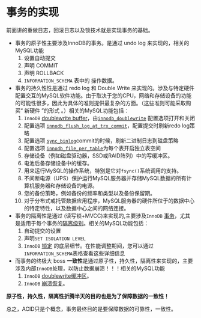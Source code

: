 # 事务的实现

前面讲的重做日志，回滚日志以及锁技术就是实现事务的基础。

- 事务的原子性主要涉及InnoDB的事务。是通过 undo log 来实现的，相关的MySQL功能
  1. 设置自动提交
  2. 声明 COMMIT
  3. 声明 ROLLBACK
  4. `INFORMATION_SCHEMA` 表中的 操作数据。
- 事务的持久性性是通过 redo log 和 Double Write 来实现的。涉及与特定硬件配置交互的MySQL软件功能。由于取决于您的CPU，网络和存储设备的功能的可能性很多，因此为具体的准则提供最复杂的方面。（这些准则可能采取购买“ 新硬件 ”的形式 。）相关的MySQL功能包括：
  1. `InnoDB` [doublewrite buffer](https://dev.mysql.com/doc/refman/5.7/en/glossary.html#glos_doublewrite_buffer)，由[`innodb_doublewrite`](https://dev.mysql.com/doc/refman/5.7/en/innodb-parameters.html#sysvar_innodb_doublewrite) 配置选项打开和关闭
  2. 配置选项 [`innodb_flush_log_at_trx_commit`](https://dev.mysql.com/doc/refman/5.7/en/innodb-parameters.html#sysvar_innodb_flush_log_at_trx_commit)，配置提交时刷新redo log策略
  3. 配置选项 [`sync_binlog`](https://dev.mysql.com/doc/refman/5.7/en/replication-options-binary-log.html#sysvar_sync_binlog)commit的时候，刷新二进制日志到磁盘策略
  4. 配置选项 [`innodb_file_per_table`](https://dev.mysql.com/doc/refman/5.7/en/innodb-parameters.html#sysvar_innodb_file_per_table)为每个表开启独立表空间
  5. 存储设备（例如磁盘驱动器，SSD或RAID阵列）中的写缓冲区。
  6. 电池后备存储设备中的缓存。
  7. 用来运行MySQL的操作系统，特别是它对`fsync()`系统调用的支持。
  8. 不间断电源（UPS）保护运行MySQL服务器并存储MySQL数据的所有计算机服务器和存储设备的电源。
  9. 您的备份策略，例如备份的频率和类型以及备份保留期。
  10. 对于分布式或托管数据应用程序，MySQL服务器的硬件所位于的数据中心的特定特性，以及数据中心之间的网络连接。
- 事务的隔离性是通过 (读写锁+MVCC)来实现的,主要涉及`InnoDB` [事务](https://dev.mysql.com/doc/refman/5.7/en/glossary.html#glos_transaction)，尤其是适用于每个事务的[隔离级别](https://dev.mysql.com/doc/refman/5.7/en/glossary.html#glos_isolation_level)。相关的MySQL功能包括：
  1. 自动提交的设置
  2. 声明`SET ISOLATION LEVEL`
  3. `InnoDB` [锁定](https://dev.mysql.com/doc/refman/5.7/en/glossary.html#glos_locking) 的底层细节。在性能调整期间，您可以通过`INFORMATION_SCHEMA`表格查看这些详细信息 
- 而事务的终极大 boss **一致性**是通过原子性，持久性，隔离性来实现的，主要涉及内部`InnoDB`处理，以防止数据崩溃！！！相关的MySQL功能
  1. `InnoDB` [doublewrite缓冲区](https://dev.mysql.com/doc/refman/5.7/en/glossary.html#glos_doublewrite_buffer)。
  2. `InnoDB` [崩溃恢复](https://dev.mysql.com/doc/refman/5.7/en/glossary.html#glos_crash_recovery)。

**原子性，持久性，隔离性折腾半天的目的也是为了保障数据的一致性！**

总之，ACID只是个概念，事务最终目的是要保障数据的可靠性，一致性。